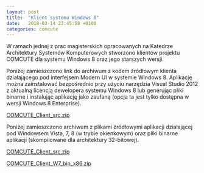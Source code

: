 ```yaml
---
layout: post
title:  "Klient systemu Windows 8"
date:   2018-03-14 23:45:58 +0100
categories: comcute
---
```

W ramach jednej z prac magisterskich opracowanych na Katedrze Architektury Systemów Komputerowych stworzono klientów projektu COMCUTE dla systemu Windows 8 oraz jego starszych wersji.

Poniżej zamieszczono link do archiwum z kodem źródłowym klienta działającego pod interfejsem Modern UI w systemie Windows 8. Aplikację można zainstalować bezpośrednio przy użyciu narzędzia Visual Studio 2012 z aktualną licencją dewelopera systemu Windows 8 lub generując pliki binarne i instalując aplikację jako zaufaną (opcja ta jest tylko dostępna w wersji Windows 8 Enterprise).

[COMCUTE_Client_src.zip][COMCUTE_Client_src]

Poniżej zamieszczono archiwum z plikami źródłowymi aplikacji działającej pod Windowsem Vista, 7, 8 (w trybie okienkowym) oraz pliki binarne aplikacji (skompilowane dla architektury 32-bitowej).

[COMCUTE_Client_src.zip][COMCUTE_Client_src]

[COMCUTE_Client_W7_bin_x86.zip][COMCUTE_Client_W7_bin_x86]

[COMCUTE_Client_src]: http://comcute.eti.pg.gda.pl/wp-content/uploads/2013/07/COMCUTE_Client_src.zip
[COMCUTE_Client_W7_src]: http://comcute.eti.pg.gda.pl/wp-content/uploads/2013/07/COMCUTE_Client_W7_src.zip
[COMCUTE_Client_W7_bin_x86]: http://comcute.eti.pg.gda.pl/wp-content/uploads/2013/07/COMCUTE_Client_W7_bin_x86.zip
